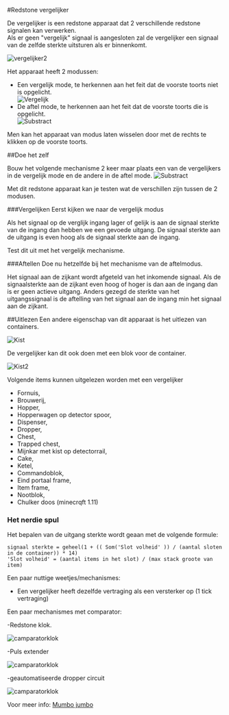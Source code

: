 #Redstone vergelijker

De vergelijker is een redstone apparaat dat 2 verschillende redstone signalen kan verwerken.  
Als er geen "vergelijk" signaal is aangesloten zal de vergelijker een signaal van de zelfde sterkte uitsturen als er binnenkomt.

![vergelijker2](../MineCraftProjects/assets/basic/comparator/comparator.png)

Het apparaat heeft 2 modussen:
- Een vergelijk mode, te herkennen aan het feit dat de voorste toorts niet is opgelicht.   
![Vergelijk](../MineCraftProjects/assets/basic/redstone/redstonecomparatorcompare.png)   
- De aftel mode, te herkennen aan het feit dat de voorste toorts die is opgelicht.   
![Substract](../MineCraftProjects/assets/basic/redstone/redstonecomparatorsubstract.png)   

Men kan het apparaat van modus laten wisselen door met de rechts te klikken op de voorste toorts.

##Doe het zelf

Bouw het volgende mechanisme 2 keer maar plaats een van de vergelijkers in de vergelijk mode en de andere in de aftel mode.
![Substract](../MineCraftProjects/assets/basic/redstone/comparatortestcircuit.png)

Met dit redstone apparaat kan je testen wat de verschillen zijn tussen de 2 modusen.

###Vergelijken
Eerst kijken we naar de vergelijk modus

Als het signaal op de verglijk ingang  lager of gelijk is aan de signaal sterkte van de ingang dan hebben we een gevoede uitgang.
De signaal sterkte aan de uitgang is even hoog als de signaal sterkte aan de ingang.

Test dit uit met het vergelijk mechanisme.



###Aftellen
Doe nu hetzelfde bij het mechanisme van de aftelmodus.

Het signaal aan de zijkant wordt afgeteld van het inkomende signaal.
Als de signaalsterkte aan de zijkant even hoog of hoger is dan aan de ingang dan is er geen actieve uitgang.
Anders gezegd de sterkte van het uitgangssignaal is de aftelling van het signaal aan de ingang min het signaal aan de zijkant.


##Uitlezen 
Een andere eigenschap van dit apparaat is het uitlezen van containers.

![Kist](../MineCraftProjects/assets/basic/redstone/kistvergelijker.png)

De vergelijker kan dit ook doen met een blok voor de container.

![Kist2](../MineCraftProjects/assets/basic/redstone/kistmetblokvergelijker.png)

Volgende items kunnen uitgelezen worden met een vergelijker
- Fornuis,  
- Brouwerij,   
- Hopper,   
- Hopperwagen op detector spoor,    
- Dispenser,    
- Dropper,   
- Chest,    
- Trapped chest,    
- Mijnkar met kist op detectorrail, 
- Cake, 
- Ketel, 
- Commandoblok, 
- Eind portaal frame,
- Item frame, 
- Nootblok, 
- Chulker doos (minecrqft 1.11)


### Het nerdie spul

Het bepalen van de uitgang sterkte wordt geaan met de volgende formule:   
```
signaal sterkte = geheel(1 + (( Som('Slot volheid' )) / (aantal sloten in de container)) * 14)
'Slot volheid' = (aantal items in het slot) / (max stack groote van item)
```

Een paar nuttige weetjes/mechanismes:

- Een vergelijker heeft dezelfde vertraging als een versterker op (1 tick vertraging)


Een paar mechanismes met comparator:

-Redstone klok. 

![camparatorklok](../MineCraftProjects/assets/basic/redstone/redstonecomparatorklok.png)

-Puls extender 

![camparatorklok](../MineCraftProjects/assets/basic/redstone/pulsextender.png)

-geautomatiseerde dropper circuit 

![camparatorklok](../MineCraftProjects/assets/basic/redstone/autodispenser.png)

Voor meer info:
[Mumbo jumbo](https://www.youtube.com/watch?v=w_ZFRV6AT6E)

